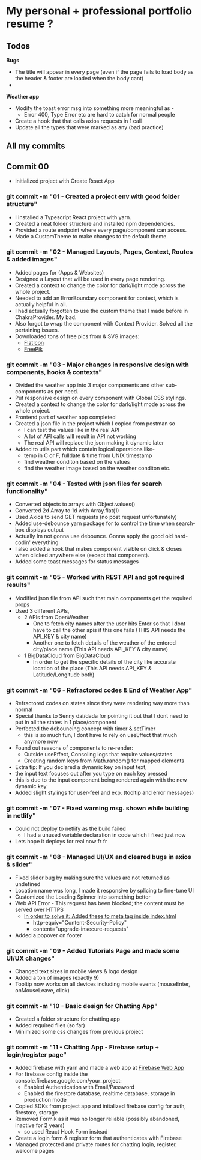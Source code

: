 # My personal + professional portfolio resume ?

## Todos

**Bugs**

- The title will appear in every page (even if the page fails to load body as the header & footer are loaded when the body cant)
-

**Weather app**

- Modify the toast error msg into something more meaningful as -
  - Error 400, Type Error etc are hard to catch for normal people
- Create a hook that that calls axios requests in 1 call
- Update all the types that were marked as any (bad practice)

## All my commits

## Commit 00

- Initialized project with Create React App

### git commit -m "01 - Created a project env with good folder structure"

- I installed a Typescript React project with yarn.
- Created a neat folder structure and installed npm dependencies.
- Provided a route endpoint where every page/component can access.
- Made a CustomTheme to make changes to the default theme.

### git commit -m "02 - Managed Layouts, Pages, Context, Routes & added images"

- Added pages for (Apps & Websites)
- Designed a Layout that will be used in every page rendering.
- Created a context to change the color for dark/light mode across the whole project.
- Needed to add an ErrorBoundary component for context, which is actually helpful in all.
- I had actually forgotten to use the custom theme that I made before in ChakraProvider. My bad.
- Also forgot to wrap the component with Context Provider. Solved all the pertaining issues.
- Downloaded tons of free pics from & SVG images:
  - [FlatIcon](https://www.flaticon.com/)
  - [FreePik](https://www.freepik.com/)

### git commit -m "03 - Major changes in responsive design with components, hooks & contexts"

- Divided the weather app into 3 major components and other sub-components as per need.
- Put responsive design on every component with Global CSS stylings.
- Created a context to change the color for dark/light mode across the whole project.
- Frontend part of weather app completed
- Created a json file in the project which I copied from postman so
  - I can test the values like in the real API
  - A lot of API calls will result in API not working
  - The real API will replace the json making it dynamic later
- Added to utils part which contain logical operations like-
  - temp in C or F, fulldate & time from UNIX timestamp
  - find weather conditon based on the values
  - find the weather image based on the weather conditon etc.

### git commit -m "04 - Tested with json files for search functionality"

- Converted objects to arrays with Object.values()
- Converted 2d Array to 1d with Array.flat(1)
- Used Axios to send GET requests (no post request unfortunately)
- Added use-debounce yarn package for to control the time when search-box displays output
- Actually Im not gonna use debounce. Gonna apply the good old hard-codin' everything
- I also added a hook that makes component visible on click & closes when clicked anywhere else (except that component).
- Added some toast messages for status messages

### git commit -m "05 - Worked with REST API and got required results"

- Modified json file from API such that main components get the required props
- Used 3 different APIs,
  - 2 APIs from OpenWeather
    - One to fetch city names after the user hits Enter so that I dont have to call the other apis if this one fails (THIS API needs the API_KEY & city name)
    - Another one to fetch details of the weather of the entered city/place name (This API needs API_KEY & city name)
  - 1 BigDataCloud from BigDataCloud
    - In order to get the specific details of the city like accurate location of the place (This API needs API_KEY & Latitude/Longitude both)

### git commit -m "06 - Refractored codes & End of Weather App"

- Refractored codes on states since they were rendering way more than normal
- Special thanks to Senny dai/dada for pointing it out that I dont need to put in all the states in 1 place/component
- Perfected the debouncing concept with timer & setTimer
  - this is so much fun, I dont have to rely on useEffect that much anymore now
- Found out reasons of components to re-render:
  - Outside useEffect, Consoling logs that require values/states
  - Creating random keys from Math.random() for mapped elements
- Extra tip: If you declared a dynamic key on input text,
- the input text focuses out after you type on each key pressed
- this is due to the input component being rendered again with the new dynamic key
- Added slight stylings for user-feel and exp. (tooltip and error messages)

### git commit -m "07 - Fixed warning msg. shown while building in netlify"

- Could not deploy to netlify as the build failed
  - I had a unused variable declaration in code which I fixed just now
- Lets hope it deploys for real now fr fr

### git commit -m "08 - Managed UI/UX and cleared bugs in axios & slider"

- Fixed slider bug by making sure the values are not returned as undefined
- Location name was long, I made it responsive by splicing to fine-tune UI
- Customized the Loading Spinner into something better
- Web API Error - This request has been blocked; the content must be served over HTTPS
  - <ins>In order to solve it: Added these to meta tag inside index.html</ins>
    - http-equiv="Content-Security-Policy"
    - content="upgrade-insecure-requests"
- Added a popover on footer

### git commit -m "09 - Added Tutorials Page and made some UI/UX changes"

- Changed text sizes in mobile views & logo design
- Added a ton of images (exactly 9)
- Tooltip now works on all devices including mobile events (mouseEnter, onMouseLeave, click)

### git commit -m "10 - Basic design for Chatting App"

- Created a folder structure for chatting app
- Added required files (so far)
- Minimized some css changes from previous project

### git commit -m "11 - Chatting App - Firebase setup + login/register page"

- Added firebase with yarn and made a web app at [Firebase Web App](https://console.firebase.google.com/)
- For firebase config inside the console.firebase.google.com/your_project:
  - Enabled Authentication with Email/Password
  - Enabled the firestore database, realtime database, storage in production mode
- Copied SDKs from project app and initalized firebase config for auth, firestore, storage
- Removed Formik as it was no longer reliable (possibly abandoned, inactive for 2 years)
  - so used React Hook Form instead
- Create a login form & register form that authenticates with Firebase
- Managed protected and private routes for chatting login, register, welcome pages
